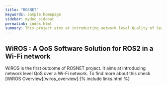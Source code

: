 ```yaml
---
title: "ROSNET"
keywords: sample homepage
sidebar: mydoc_sidebar
permalink: index.html
summary: This project aims at introducting network level Quality of Service to the ROS2 stack. We look forward to introduing an end-to-end QoS solution for ROS2 specifically over wireless network for its mission-critical use case. 
---
```


## WiROS : A QoS Software Solution for ROS2 in a Wi-Fi network

WiROS is the first outcome of ROSNET project. It aims at introducing network level QoS over a Wi-Fi network. To find more about this check [WiROS Overview][wiros_overview].{% include links.html %} 
